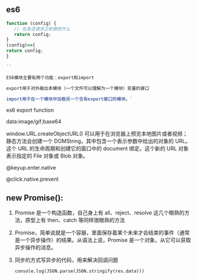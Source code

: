 ## es6

```js
function (config) {
   // 在发送请求之前做些什么
   return config;
}
(config)=>{
return config;
}

``

ES6模块主要有两个功能：export和import

export用于对外输出本模块（一个文件可以理解为一个模块）变量的接口

import用于在一个模块中加载另一个含有export接口的模块。`
```

es6 export function

data:image/gif;base64

window.URL.createObjectURL() 可以用于在浏览器上预览本地图片或者视频；
静态方法会创建一个 DOMString，其中包含一个表示参数中给出的对象的 URL。这个 URL 的生命周期和创建它的窗口中的 document 绑定。这个新的 URL 对象表示指定的 File 对象或 Blob 对象。

@keyup.enter.native

@click.native.prevent

## new Promise():

1.  Promise 是一个构造函数，自己身上有 all、reject、resolve 这几个眼熟的方法，原型上有 then、catch 等同样很眼熟的方法
2.  Promise，简单说就是一个容器，里面保存着某个未来才会结束的事件（通常是一个异步操作）的结果。从语法上说，Promise 是一个对象，从它可以获取异步操作的消息。
3.  同步的方式写异步的代码，用来解决回调问题

        console.log(JSON.parse(JSON.stringify(res.data)))
